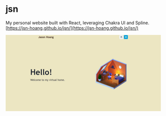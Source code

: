 # jsn

My personal website built with React, leveraging Chakra UI and Spline.  
[https://jsn-hoang.github.io/jsn/](https://jsn-hoang.github.io/jsn/)

<img src="public/assets/homepage3.JPG">
